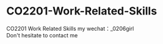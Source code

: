 # CO2201-Work-Related-Skills
CO2201 Work Related Skills my wechat：_0206girl Don't hesitate to contact me

